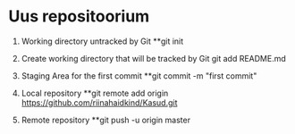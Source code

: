 # Uus repositoorium 

1. Working directory untracked by Git 
**git init

2. Create working directory that will be tracked by Git
git add README.md

3. Staging Area for the first commit
**git commit -m "first commit"

4. Local repository
**git remote add origin https://github.com/riinahaidkind/Kasud.git

5. Remote repository
**git push -u origin master